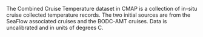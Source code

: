 The Combined Cruise Temperature dataset in CMAP is a collection of in-situ cruise collected temperature records. The two initial sources are from the SeaFlow associated cruises and the BODC-AMT cruises. Data is uncalibrated and in units of degrees C.
